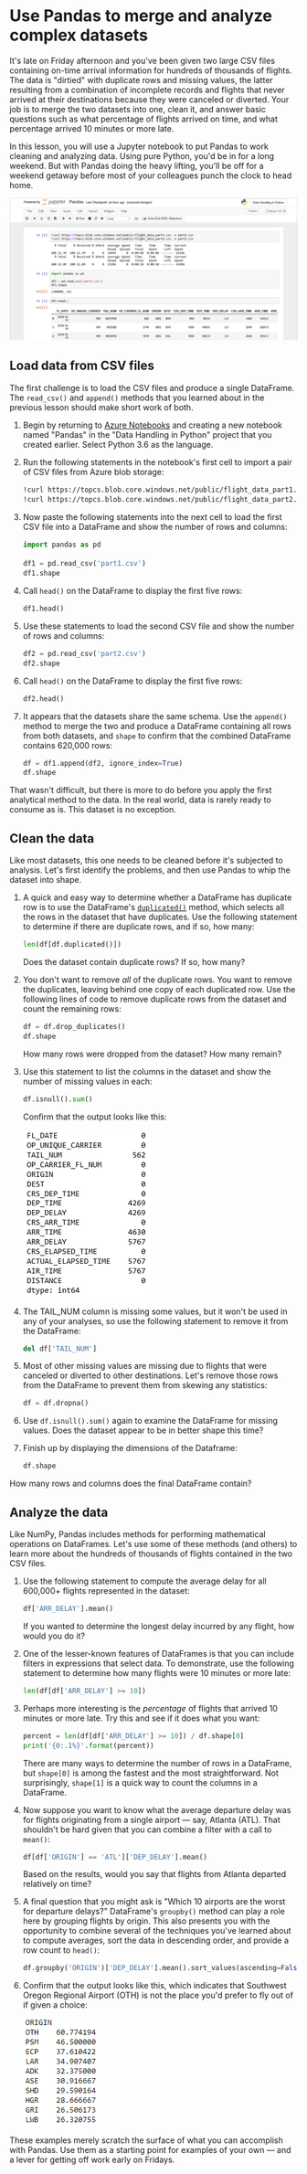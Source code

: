 # Use Pandas to merge and analyze complex datasets

It's late on Friday afternoon and you've been given two large CSV files containing on-time arrival information for hundreds of thousands of flights. The data is "dirtied" with duplicate rows and missing values, the latter resulting from a combination of incomplete records and flights that never arrived at their destinations because they were canceled or diverted. Your job is to merge the two datasets into one, clean it, and answer basic questions such as what percentage of flights arrived on time, and what percentage arrived 10 minutes or more late.

In this lesson, you will use a Jupyter notebook to put Pandas to work cleaning and analyzing data. Using pure Python, you'd be in for a long weekend. But with Pandas doing the heavy lifting, you'll be off for a weekend getaway before most of your colleagues punch the clock to head home.

![Using Pandas in a Jupyter notebook](media/pandas-notebook.png)

## Load data from CSV files

The first challenge is to load the CSV files and produce a single DataFrame. The `read_csv()` and `append()` methods that you learned about in the previous lesson should make short work of both.

1. Begin by returning to [Azure Notebooks](https://notebooks.azure.com) and creating a new notebook named "Pandas" in the "Data Handling in Python" project that you created earlier. Select Python 3.6 as the language.

1. Run the following statements in the notebook's first cell to import a pair of CSV files from Azure blob storage:

	```bash
	!curl https://topcs.blob.core.windows.net/public/flight_data_part1.csv -o part1.csv
	!curl https://topcs.blob.core.windows.net/public/flight_data_part2.csv -o part2.csv
	```

1. Now paste the following statements into the next cell to load the first CSV file into a DataFrame and show the number of rows and columns:

	```python
	import pandas as pd

	df1 = pd.read_csv('part1.csv')
	df1.shape
	```

1. Call `head()` on the DataFrame to display the first five rows:

	```python
	df1.head()
	```

1. Use these statements to load the second CSV file and show the number of rows and columns:

	```python
	df2 = pd.read_csv('part2.csv')
	df2.shape
	```

1. Call `head()` on the DataFrame to display the first five rows:

	```python
	df2.head()
	```

1. It appears that the datasets share the same schema. Use the `append()` method to merge the two and produce a DataFrame containing all rows from both datasets, and `shape` to confirm that the combined DataFrame contains 620,000 rows:
  
	```python
	df = df1.append(df2, ignore_index=True)
	df.shape
	```

That wasn't difficult, but there is more to do before you apply the first analytical method to the data. In the real world, data is rarely ready to consume as is. This dataset is no exception.

## Clean the data

Like most datasets, this one needs to be cleaned before it's subjected to analysis. Let's first identify the problems, and then use Pandas to whip the dataset into shape.

1. A quick and easy way to determine whether a DataFrame has duplicate row is to use the DataFrame's [`duplicated()`](https://pandas.pydata.org/pandas-docs/stable/reference/api/pandas.DataFrame.duplicated.html) method, which selects all the rows in the dataset that have duplicates. Use the following statement to determine if there are duplicate rows, and if so, how many:

	```python
	len(df[df.duplicated()])
	```

	Does the dataset contain duplicate rows? If so, how many?

1. You don't want to remove *all* of the duplicate rows. You want to remove the duplicates, leaving behind one copy of each duplicated row. Use the following lines of code to remove duplicate rows from the dataset and count the remaining rows:

	```python
	df = df.drop_duplicates()
	df.shape
	```

	How many rows were dropped from the dataset? How many remain?

1. Use this statement to list the columns in the dataset and show the number of missing values in each:

	```python
	df.isnull().sum()
	```

	Confirm that the output looks like this:

	![](media/missing-values.png)

1. The TAIL_NUM column is missing some values, but it won't be used in any of your analyses, so use the following statement to remove it from the DataFrame:

	```python
	del df['TAIL_NUM']
	```

1. Most of other missing values are missing due to flights that were canceled or diverted to other destinations. Let's remove those rows from the DataFrame to prevent them from skewing any statistics:

	```python
	df = df.dropna()
	```

1. Use `df.isnull().sum()` again to examine the DataFrame for missing values. Does the dataset appear to be in better shape this time?

1. Finish up by displaying the dimensions of the Dataframe:

	```python
	df.shape
	```

How many rows and columns does the final DataFrame contain?

## Analyze the data

Like NumPy, Pandas includes methods for performing mathematical operations on DataFrames. Let's use some of these methods (and others) to learn more about the hundreds of thousands of flights contained in the two CSV files.

1. Use the following statement to compute the average delay for all 600,000+ flights represented in the dataset:

	```python
	df['ARR_DELAY'].mean()
	```

	If you wanted to determine the longest delay incurred by any flight, how would you do it?

1. One of the lesser-known features of DataFrames is that you can include filters in expressions that select data. To demonstrate, use the following statement to determine how many flights were 10 minutes or more late:

	```python
	len(df[df['ARR_DELAY'] >= 10])
	``` 

1. Perhaps more interesting is the *percentage* of flights that arrived 10 minutes or more late. Try this and see if it does what you want:

	```python
	percent = len(df[df['ARR_DELAY'] >= 10]) / df.shape[0]
	print('{0:.1%}'.format(percent))
	```

	There are many ways to determine the number of rows in a DataFrame, but `shape[0]` is among the fastest and the most straightforward. Not surprisingly, `shape[1]` is a quick way to count the columns in a DataFrame.

1. Now suppose you want to know what the average departure delay was for flights originating from a single airport — say, Atlanta (ATL). That shouldn't be hard given that you can combine a filter with a call to `mean()`:

	```python
	df[df['ORIGIN'] == 'ATL']['DEP_DELAY'].mean()
	```

	Based on the results, would you say that flights from Atlanta departed relatively on time?

1. A final question that you might ask is "Which 10 airports are the worst for departure delays?" DataFrame's `groupby()` method can play a role here by grouping flights by origin. This also presents you with the opportunity to combine several of the techniques you've learned about to compute averages, sort the data in descending order, and provide a row count to `head()`:

	```python
	df.groupby('ORIGIN')['DEP_DELAY'].mean().sort_values(ascending=False).head(10)
	```

1. Confirm that the output looks like this, which indicates that Southwest Oregon Regional Airport (OTH) is not the place you'd prefer to fly out of if given a choice:

	![Airports with the longest average departure delays](media/worst-airports.png)

These examples merely scratch the surface of what you can accomplish with Pandas. Use them as a starting point for examples of your own — and a lever for getting off work early on Fridays.